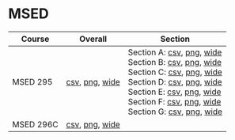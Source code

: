 # MSED

| Course | Overall | Section |
| ------ | ------- | ------- |
| MSED 295 | [csv](https://github.com/UCSD-Historical-Enrollment-Data/2024Spring/blob/main/overall/MSED%20295.csv), [png](https://raw.githubusercontent.com/UCSD-Historical-Enrollment-Data/2024Spring/main/plot_overall/MSED%20295.png), [wide](https://raw.githubusercontent.com/UCSD-Historical-Enrollment-Data/2024Spring/main/plot_overall_wide/MSED%20295.png) | Section A: [csv](https://github.com/UCSD-Historical-Enrollment-Data/2024Spring/blob/main/section/MSED%20295_A.csv), [png](https://raw.githubusercontent.com/UCSD-Historical-Enrollment-Data/2024Spring/main/plot_section/MSED%20295_A.png), [wide](https://raw.githubusercontent.com/UCSD-Historical-Enrollment-Data/2024Spring/main/plot_section_wide/MSED%20295_A.png)<br>Section B: [csv](https://github.com/UCSD-Historical-Enrollment-Data/2024Spring/blob/main/section/MSED%20295_B.csv), [png](https://raw.githubusercontent.com/UCSD-Historical-Enrollment-Data/2024Spring/main/plot_section/MSED%20295_B.png), [wide](https://raw.githubusercontent.com/UCSD-Historical-Enrollment-Data/2024Spring/main/plot_section_wide/MSED%20295_B.png)<br>Section C: [csv](https://github.com/UCSD-Historical-Enrollment-Data/2024Spring/blob/main/section/MSED%20295_C.csv), [png](https://raw.githubusercontent.com/UCSD-Historical-Enrollment-Data/2024Spring/main/plot_section/MSED%20295_C.png), [wide](https://raw.githubusercontent.com/UCSD-Historical-Enrollment-Data/2024Spring/main/plot_section_wide/MSED%20295_C.png)<br>Section D: [csv](https://github.com/UCSD-Historical-Enrollment-Data/2024Spring/blob/main/section/MSED%20295_D.csv), [png](https://raw.githubusercontent.com/UCSD-Historical-Enrollment-Data/2024Spring/main/plot_section/MSED%20295_D.png), [wide](https://raw.githubusercontent.com/UCSD-Historical-Enrollment-Data/2024Spring/main/plot_section_wide/MSED%20295_D.png)<br>Section E: [csv](https://github.com/UCSD-Historical-Enrollment-Data/2024Spring/blob/main/section/MSED%20295_E.csv), [png](https://raw.githubusercontent.com/UCSD-Historical-Enrollment-Data/2024Spring/main/plot_section/MSED%20295_E.png), [wide](https://raw.githubusercontent.com/UCSD-Historical-Enrollment-Data/2024Spring/main/plot_section_wide/MSED%20295_E.png)<br>Section F: [csv](https://github.com/UCSD-Historical-Enrollment-Data/2024Spring/blob/main/section/MSED%20295_F.csv), [png](https://raw.githubusercontent.com/UCSD-Historical-Enrollment-Data/2024Spring/main/plot_section/MSED%20295_F.png), [wide](https://raw.githubusercontent.com/UCSD-Historical-Enrollment-Data/2024Spring/main/plot_section_wide/MSED%20295_F.png)<br>Section G: [csv](https://github.com/UCSD-Historical-Enrollment-Data/2024Spring/blob/main/section/MSED%20295_G.csv), [png](https://raw.githubusercontent.com/UCSD-Historical-Enrollment-Data/2024Spring/main/plot_section/MSED%20295_G.png), [wide](https://raw.githubusercontent.com/UCSD-Historical-Enrollment-Data/2024Spring/main/plot_section_wide/MSED%20295_G.png) |
| MSED 296C | [csv](https://github.com/UCSD-Historical-Enrollment-Data/2024Spring/blob/main/overall/MSED%20296C.csv), [png](https://raw.githubusercontent.com/UCSD-Historical-Enrollment-Data/2024Spring/main/plot_overall/MSED%20296C.png), [wide](https://raw.githubusercontent.com/UCSD-Historical-Enrollment-Data/2024Spring/main/plot_overall_wide/MSED%20296C.png) |  |
